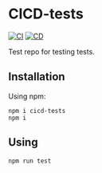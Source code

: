 # CICD-tests

[![CI](https://github.com/Trard/CICD-tests/actions/workflows/CI.yml/badge.svg)](https://github.com/Trard/CICD-tests/actions/workflows/CI.yml)
[![CD](https://github.com/Trard/CICD-tests/actions/workflows/CD.yml/badge.svg)](https://github.com/Trard/CICD-tests/actions/workflows/CD.yml)

Test repo for testing tests.

## Installation

Using npm:
```shell
npm i cicd-tests
npm i
```

## Using
```shell
npm run test
```
